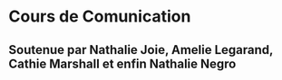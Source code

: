 # Cours de Comunication
## Soutenue par Nathalie Joie, Amelie Legarand, Cathie Marshall et enfin Nathalie Negro
